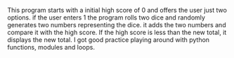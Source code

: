 This program starts with a initial high score of 0 and offers the user just two options.
if the user enters 1 the program rolls two dice and randomly generates two numbers representing the dice.
it adds the two numbers and compare it with the high score. If the high score is less than the new total, it displays the new total.
I got good practice playing around with python functions, modules and loops. 
